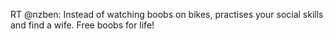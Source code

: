 <!--
id: 194627431
link: http://kevinisom.info/post/194627431/rt-nzben-instead-of-watching-boobs-on-bikes
slug: rt-nzben-instead-of-watching-boobs-on-bikes
date: Wed Sep 23 2009 14:22:21 GMT+1200 (NZST)
raw: {"blog_name":"kevinisom","id":194627431,"post_url":"http://kevinisom.info/post/194627431/rt-nzben-instead-of-watching-boobs-on-bikes","slug":"rt-nzben-instead-of-watching-boobs-on-bikes","type":"text","date":"2009-09-23 02:22:21 GMT","timestamp":1253672541,"state":"published","format":"html","reblog_key":"85pSwPgX","tags":[],"short_url":"http://tmblr.co/Zw68YyBcSTd","highlighted":[],"feed_item":"http://twitter.com/kev_nz/statuses/4304040202","from_feed_id":"650289","note_count":0,"title":null,"body":"<p>RT @nzben: Instead of watching boobs on bikes, practises your social skills and find a wife. Free boobs for life!</p>"}
publish: 2009-09-023
tags: 
title: null
-->


RT @nzben: Instead of watching boobs on bikes, practises your social
skills and find a wife. Free boobs for life!


